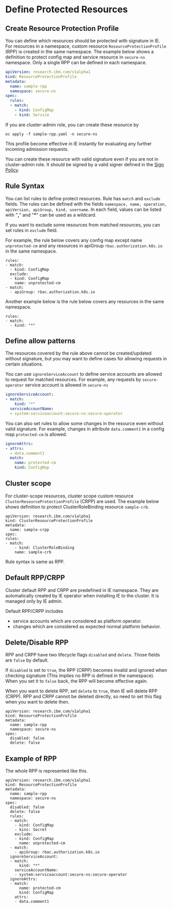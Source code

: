 # Define Protected Resources


## Create Resource Protection Profile
You can define which resources should be protected with signature in IE. For resources in a namespace, custom resource `ResourceProtectionProfile` (RPP) is created in the same namespace. The example below shows a definition to protect config map and service resource in `secure-ns` namespace. Only a single RPP can be defined in each namespace.

```yaml
apiVersion: research.ibm.com/v1alpha1
kind: ResourceProtectionProfile
metadata:
  name: sample-rpp
  namespace: secure-ns
spec:
  rules:
  - match:
    - kind: ConfigMap
    - kind: Service
```

If you are cluster-admin role, you can create these resource by

```
oc apply -f sample-rpp.yaml -n secure-ns
```

This profile become effective in IE instantly for evaluating any further incoming admission requests.

You can create these resource with valid signature even if you are not in cluster-admin role. It should be signed by a valid signer defined in the [Sign Policy](README_CONFIG_SIGNER_POLICY.md).

## Rule Syntax
You can list rules to define protect resources.
Rule has `match` and `exclude` fields.
The rules can be defined with the fields `namespace, name, operation, apiVersion, apiGroup, kind, username`. In each field, values can be listed with "__,__" and "__*__" can be used as a wildcard.

If you want to exclude some resources from matched resources, you can set rules in `exclude` field.

For example, the rule below covers any config map except name `unprotected-cm` and any resources in apiGroup `rbac.authorization.k8s.io` in the same namespace.

```
rules:
- match:
  - kind: ConfigMap
  exclude:
  - kind: ConfigMap
    name: unprotected-cm
- match:
  - apiGroup: rbac.authorization.k8s.io
```

Another example below is the rule below covers any resources in the same namespace.

```
rules:
- match:
  - kind: "*"
```


## Define allow patterns

The resources covered by the rule above cannot be created/updated without signature, but you may want to define cases for allowing requests in certain situations.

You can use `ignoreServiceAccount` to define service accounts are allowed to request for matched resources. For example, any requests by `secure-operator` service account is allowed in `secure-ns`

```yaml
ignoreServiceAccount:
- match:
    kind: "*"
  serviceAccountName:
  - system:serviceaccount:secure-ns:secure-operator
```

You can also set rules to allow some changes in the resource even without valid signature. For example, changes in attribute `data.comment1` in a config map `protected-cm` is allowed.

```yaml
ignoreAttrs:
- attrs:
  - data.comment1
  match:
    name: protected-cm
    kind: ConfigMap
```


## Cluster scope
For cluster-scope resources, cluster scope custom resource `ClusterResourceProtectionProfile` (CRPP) are used. The example below shows definition to protect ClusterRoleBinding resource `sample-crb`.

```
apiVersion: research.ibm.com/v1alpha1
kind: ClusterResourceProtectionProfile
metadata:
  name: sample-crpp
spec:
rules:
- match:
    - kind: ClusterRoleBinding
    name: sample-crb
```

Rule syntax is same as RPP.


## Default RPP/CRPP

Cluster default RPP and CRPP are predefined in IE namespace. They are automatically created by IE operator when installing IE to the cluster. It is managed only by IE admin.

Default RPP/CRPP includes
- service accounts which are considered as platform operator.
- changes which are considered as expected normal platform behavior.


## Delete/Disable RPP

RPP and CRPP have two lifecycle flags `disabled` and `delete`. Those fields are `false` by default.

If `disabled` is set to `true`, the RPP (CRPP) becomes invalid and ignored when checking signature (This implies no RPP is defined in the namespace). When you set it to `false` back, the RPP will become effective again.

When you want to delete RPP, set `delete` to `true`, then IE will delete RPP (CRPP). RPP and CRPP cannot be deleted directly, so need to set this flag when you want to delete then.

```
apiVersion: research.ibm.com/v1alpha1
kind: ResourceProtectionProfile
metadata:
  name: sample-rpp
  namespace: secure-ns
spec:
  disabled: false
  delete: false
```

## Example of RPP

The whole RPP is represented like this.
```
apiVersion: research.ibm.com/v1alpha1
kind: ResourceProtectionProfile
metadata:
  name: sample-rpp
  namespace: secure-ns
spec:
  disabled: false
  delete: false
  rules:
  - match:
    - kind: ConfigMap
    - kins: Secret
    exclude:
    - kind: ConfigMap
      name: unprotected-cm
  - match:
    - apiGroup: rbac.authorization.k8s.io
  ignoreServiceAccount:
  - match:
      kind: "*"
    serviceAccountName:
    - system:serviceaccount:secure-ns:secure-operator
  ignoreAttrs:
  - match:
      name: protected-cm
      kind: ConfigMap
    attrs:
    - data.comment1
```
